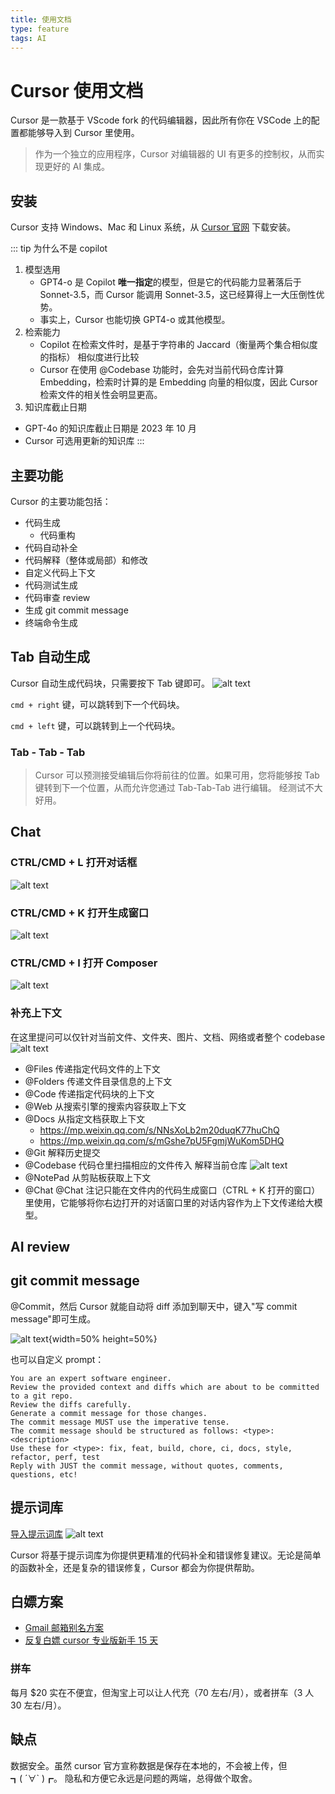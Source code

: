 ```yaml
---
title: 使用文档
type: feature
tags: AI
---
```


# Cursor 使用文档

Cursor 是一款基于 VScode fork 的代码编辑器，因此所有你在 VSCode 上的配置都能够导入到 Cursor 里使用。

> 作为一个独立的应用程序，Cursor 对编辑器的 UI 有更多的控制权，从而实现更好的 AI 集成。

## 安装

Cursor 支持 Windows、Mac 和 Linux 系统，从 [Cursor 官网](https://cursor.sh/) 下载安装。

::: tip 为什么不是 copilot

1. 模型选用
   - GPT4-o 是 Copilot **唯一指定**的模型，但是它的代码能力显著落后于 Sonnet-3.5，而 Cursor 能调用 Sonnet-3.5，这已经算得上一大压倒性优势。
   - 事实上，Cursor 也能切换 GPT4-o 或其他模型。
2. 检索能力
   - Copilot 在检索文件时，是基于字符串的 Jaccard（衡量两个集合相似度的指标） 相似度进行比较
   - Cursor 在使用 @Codebase 功能时，会先对当前代码仓库计算 Embedding，检索时计算的是 Embedding 向量的相似度，因此 Cursor 检索文件的相关性会明显更高。
3. 知识库截止日期

- GPT-4o 的知识库截止日期是 2023 年 10 月
- Cursor 可选用更新的知识库
  :::

## 主要功能

Cursor 的主要功能包括：

- 代码生成
  - 代码重构
- 代码自动补全
- 代码解释（整体或局部）和修改
- 自定义代码上下文
- 代码测试生成
- 代码审查 review
- 生成 git commit message
- 终端命令生成

## Tab 自动生成

Cursor 自动生成代码块，只需要按下 Tab 键即可。
![alt text](image-4.png)

`cmd + right` 键，可以跳转到下一个代码块。

`cmd + left` 键，可以跳转到上一个代码块。

### Tab - Tab - Tab

> Cursor 可以预测接受编辑后你将前往的位置。如果可用，您将能够按 Tab 键转到下一个位置，从而允许您通过 Tab-Tab-Tab 进行编辑。
> 经测试不大好用。

## Chat

### CTRL/CMD + L 打开对话框

![alt text](image.png)

### CTRL/CMD + K 打开生成窗口

![alt text](image-1.png)

### CTRL/CMD + I 打开 Composer

![alt text](image-2.png)

### 补充上下文

在这里提问可以仅针对当前文件、文件夹、图片、文档、网络或者整个 codebase
![alt text](image-3.png)

- @Files 传递指定代码文件的上下文
- @Folders 传递文件目录信息的上下文
- @Code 传递指定代码块的上下文
- @Web 从搜索引擎的搜索内容获取上下文
- @Docs 从指定文档获取上下文
  - https://mp.weixin.qq.com/s/NNsXoLb2m20duqK77huChQ
  - https://mp.weixin.qq.com/s/mGshe7pU5FgmjWuKom5DHQ
- @Git 解释历史提交
- @Codebase 代码仓里扫描相应的文件传入
  解释当前仓库
  ![alt text](image-7.png)
- @NotePad 从剪贴板获取上下文
- @Chat
  @Chat 注记只能在文件内的代码生成窗口（CTRL + K 打开的窗口）里使用，它能够将你右边打开的对话窗口里的对话内容作为上下文传递给大模型。

## AI review

## git commit message

@Commit，然后 Cursor 就能自动将 diff 添加到聊天中，键入"写 commit message"即可生成。

![alt text](image-5.png){width=50% height=50%}

也可以自定义 prompt：

```commit message 提示词
You are an expert software engineer.
Review the provided context and diffs which are about to be committed to a git repo.
Review the diffs carefully.
Generate a commit message for those changes.
The commit message MUST use the imperative tense.
The commit message should be structured as follows: <type>: <description>
Use these for <type>: fix, feat, build, chore, ci, docs, style, refactor, perf, test
Reply with JUST the commit message, without quotes, comments, questions, etc!
```

## 提示词库

[导入提示词库](https://cursor.directory/)
![alt text](image-6.png)

Cursor 将基于提示词库为你提供更精准的代码补全和错误修复建议。无论是简单的函数补全，还是复杂的错误修复，Cursor 都会为你提供帮助。

## 白嫖方案

- [Gmail 邮箱别名方案 ](https://nies.live/d/51)
- [反复白嫖 cursor 专业版新手 15 天](https://linux.do/t/topic/183285/1)

### 拼车

每月 $20 实在不便宜，但淘宝上可以让人代充（70 左右/月），或者拼车（3 人 30 左右/月）。

## 缺点

数据安全。虽然 cursor 官方宣称数据是保存在本地的，不会被上传，但 ┓( ´∀` )┏。 隐私和方便它永远是问题的两端，总得做个取舍。

<!-- deepseek ？？？ -->

<!-- https://linux.do/t/topic/172395 -->
<!-- https://www.53ai.com/news/LargeLanguageModel/2024082170481.html -->
